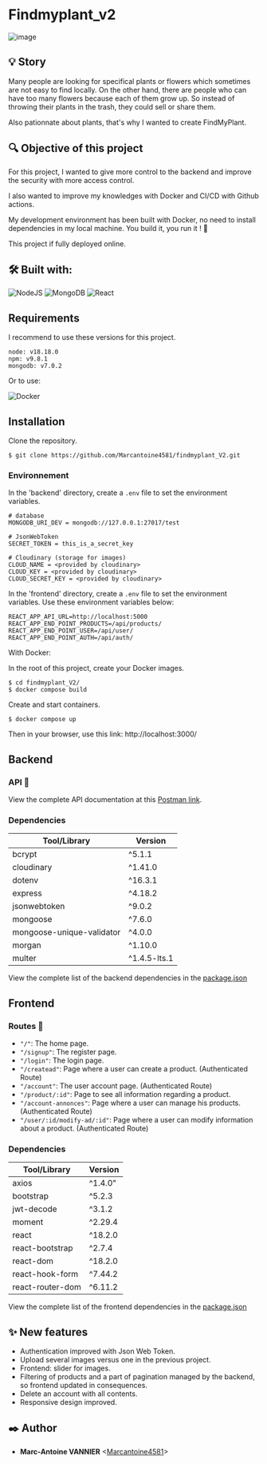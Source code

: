 # Findmyplant_v2
![image](https://github.com/Marcantoine4581/findmyplant_V2/assets/113889488/ce4e5942-0bd5-42b7-b4f6-3d1d22d883a4)

## 💡 Story
Many people are looking for specifical plants or flowers which sometimes are not easy to find locally.
On the other hand, there are people who can have too many flowers because each of them grow up. 
So instead of throwing their plants in the trash, they could sell or share them.


Also pationnate about plants, that's why I wanted to create FindMyPlant.

## 🔍 Objective of this project
For this project, I wanted to give more control to the backend and improve the security with more access control.

I also wanted to improve my knowledges with Docker and CI/CD with Github actions.

My development environment has been built with Docker, no need to install dependencies in my local machine.
You build it, you run it ! 🚀

This project if fully deployed online.

## 🛠️ Built with:
![NodeJS](https://img.shields.io/badge/node.js-6DA55F?style=for-the-badge&logo=node.js&logoColor=white)
![MongoDB](https://img.shields.io/badge/MongoDB-%234ea94b.svg?style=for-the-badge&logo=mongodb&logoColor=white)
![React](https://img.shields.io/badge/react-%2320232a.svg?style=for-the-badge&logo=react&logoColor=%2361DAFB)

## Requirements
I recommend to use these versions for this project.
```
node: v18.18.0
npm: v9.8.1
mongodb: v7.0.2
```
Or to use:

![Docker](https://img.shields.io/badge/docker-%230db7ed.svg?style=for-the-badge&logo=docker&logoColor=white)


## Installation
Clone the repository.
```
$ git clone https://github.com/Marcantoine4581/findmyplant_V2.git
```

### Environnement
In the 'backend' directory, create a `.env` file to set the environment variables.

```
# database   
MONGODB_URI_DEV = mongodb://127.0.0.1:27017/test

# JsonWebToken
SECRET_TOKEN = this_is_a_secret_key

# Cloudinary (storage for images)
CLOUD_NAME = <provided by cloudinary>
CLOUD_KEY = <provided by cloudinary>
CLOUD_SECRET_KEY = <provided by cloudinary>
```

In the 'frontend' directory, create a `.env` file to set the environment variables.
Use these environment variables below:
```
REACT_APP_API_URL=http://localhost:5000
REACT_APP_END_POINT_PRODUCTS=/api/products/
REACT_APP_END_POINT_USER=/api/user/
REACT_APP_END_POINT_AUTH=/api/auth/
```

With Docker:

In the root of this project, create your Docker images.
```
$ cd findmyplant_V2/
$ docker compose build
```

Create and start containers.
```
$ docker compose up
```

Then in your browser, use this link: http://localhost:3000/

## Backend
### API 🧭
View the complete API documentation at this [Postman link](https://documenter.getpostman.com/view/27249451/2s9YRB1X3i).

### Dependencies

| Tool/Library              | Version      |
| ------------------------- | ------------ |
| bcrypt                    | ^5.1.1       |
| cloudinary                | ^1.41.0      |
| dotenv                    | ^16.3.1      |
| express                   | ^4.18.2      |
| jsonwebtoken              | ^9.0.2       |
| mongoose                  | ^7.6.0       |
| mongoose-unique-validator | ^4.0.0       |
| morgan                    | ^1.10.0      |
| multer                    | ^1.4.5-lts.1 |

View the complete list of the backend dependencies in the [package.json](https://github.com/Marcantoine4581/findmyplant_V2/blob/main/backend/package.json)

## Frontend
### Routes 🧭
- `"/"`: The home page.
- `"/signup"`: The register page.
- `"/login"`: The login page.
- `"/createad"`: Page where a user can create a product. (Authenticated Route)
- `"/account"`: The user account page. (Authenticated Route)
- `"/product/:id"`: Page to see all information regarding a product.
- `"/account-annonces"`: Page where a user can manage his products. (Authenticated Route)
- `"/user/:id/modify-ad/:id"`: Page where a user can modify information about a product. (Authenticated Route)


### Dependencies

| Tool/Library     | Version |
| ---------------- | ------- |
| axios            | ^1.4.0" |
| bootstrap        | ^5.2.3  |
| jwt-decode       | ^3.1.2  |
| moment           | ^2.29.4 |
| react            | ^18.2.0 |
| react-bootstrap  | ^2.7.4  |
| react-dom        | ^18.2.0 |
| react-hook-form  | ^7.44.2 |
| react-router-dom | ^6.11.2 |

View the complete list of the frontend dependencies in the [package.json](https://github.com/Marcantoine4581/findmyplant_V2/blob/main/frontend/package.json)

## ✨ New features
- Authentication improved with Json Web Token.
- Upload several images versus one in the previous project.
- Frontend: slider for images.
- Filtering of products and a part of pagination managed by the backend, so frontend updated in consequences.
- Delete an account with all contents.
- Responsive design improved.

## ✒️ Author
- **Marc-Antoine VANNIER** <[Marcantoine4581](https://github.com/Marcantoine4581)>

